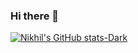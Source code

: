 ### Hi there 👋

[![Nikhil's GitHub stats-Dark](https://github-readme-stats.vercel.app/api?username=nikhil-1e9&show_icons=true&theme=dark#gh-dark-mode-only)](https://github.com/nikhil-1e9/github-readme-stats#gh-dark-mode-only)

<!--
**nikhil-1e9/nikhil-1e9** is a ✨ _special_ ✨ repository because its `README.md` (this file) appears on your GitHub profile.

Here are some ideas to get you started:

- 🔭 I’m currently working on ...
- 🌱 I’m currently learning ...
- 👯 I’m looking to collaborate on ...
- 🤔 I’m looking for help with ...
- 💬 Ask me about ...
- 📫 How to reach me: ...
- 😄 Pronouns: ...
- ⚡ Fun fact: ...
-->
<!--
![competition](https://road-to-kaggle-grandmaster.vercel.app/api/badges/nikhil1e9/competition/light)
![dataset](https://road-to-kaggle-grandmaster.vercel.app/api/badges/nikhil1e9/dataset/light)
![notebook](https://road-to-kaggle-grandmaster.vercel.app/api/badges/nikhil1e9/notebook/light)
![discussion](https://road-to-kaggle-grandmaster.vercel.app/api/badges/nikhil1e9/discussion/light)
-->
